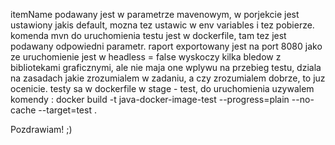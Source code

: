 itemName podawany jest w parametrze mavenowym, w porjekcie jest ustawiony jakis default, mozna tez ustawic w env variables i tez pobierze.
komenda mvn do uruchomienia testu jest w dockerfile, tam tez jest podawany odpowiedni parametr.
raport exportowany jest na port 8080 
jako ze uruchomienie jest w headless = false wyskoczy kilka bledow z bibliotekami graficznymi, ale nie maja one wplywu na przebieg testu, dziala na zasadach jakie zrozumialem w zadaniu, a czy zrozumialem dobrze, to juz ocenicie.
testy sa w dockerfile w stage - test, do uruchomienia uzywalem komendy : docker build -t java-docker-image-test --progress=plain --no-cache --target=test .

Pozdrawiam! ;) 
